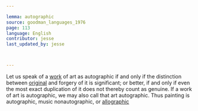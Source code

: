 ```yaml
---

lemma: autographic
source: goodman_languages_1976
page: 113
language: English
contributor: jesse
last_updated_by: jesse



---
```


Let us speak of a [work](work.html) of art as autographic if and only if the distinction between [original](original.html) and forgery of it is significant; or better, if and only if even the most exact duplication of it does not thereby count as genuine. If a work of art is autographic, we may also call that art autographic. Thus painting is autographic, music nonautographic, or [allographic](allographic.html)
